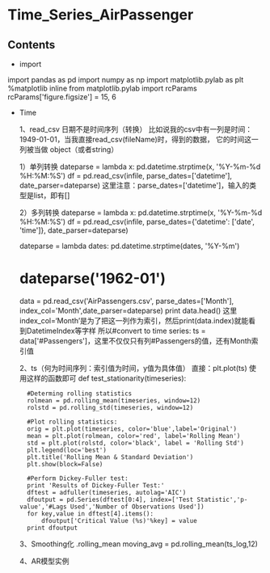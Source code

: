 # Time_Series_AirPassenger

## Contents

- import

import pandas as pd
import numpy as np
import matplotlib.pylab as plt
%matplotlib inline
from matplotlib.pylab import rcParams
rcParams['figure.figsize'] = 15, 6

- Time

	1、read_csv 日期不是时间序列（转换）
	比如说我的csv中有一列是时间：1949-01-01，当我直接read_csv(fileName)时，得到的数据，
	它的时间这一列被当做 object（或者string）
	
	1）单列转换
	dateparse = lambda x: pd.datetime.strptime(x, '%Y-%m-%d %H:%M:%S')
	df = pd.read_csv(infile, parse_dates=['datetime'], date_parser=dateparse)
	这里注意：parse_dates=['datetime']，输入的类型是list，即有[]
	
	2）多列转换
	dateparse = lambda x: pd.datetime.strptime(x, '%Y-%m-%d %H:%M:%S')
	df = pd.read_csv(infile, parse_dates={'datetime': ['date', 'time']}, date_parser=dateparse)
	
	dateparse = lambda dates: pd.datetime.strptime(dates, '%Y-%m')
	# dateparse('1962-01')
	data = pd.read_csv('AirPassengers.csv', parse_dates=['Month'], index_col='Month',date_parser=dateparse)
	print data.head()
	这里index_col=‘Month’是为了把这一列作为索引，然后print(data.index)就能看到DatetimeIndex等字样
	所以#convert to time series: ts = data['#Passengers']，这里不仅仅只有列#Passengers的值，还有Month索引值
	
	2、ts（何为时间序列：索引值为时间，y值为具体值）
	直接：plt.plot(ts)
	使用这样的函数即可
	def test_stationarity(timeseries):
    
		#Determing rolling statistics
		rolmean = pd.rolling_mean(timeseries, window=12)
		rolstd = pd.rolling_std(timeseries, window=12)

		#Plot rolling statistics:
		orig = plt.plot(timeseries, color='blue',label='Original')
		mean = plt.plot(rolmean, color='red', label='Rolling Mean')
		std = plt.plot(rolstd, color='black', label = 'Rolling Std')
		plt.legend(loc='best')
		plt.title('Rolling Mean & Standard Deviation')
		plt.show(block=False)
		
		#Perform Dickey-Fuller test:
		print 'Results of Dickey-Fuller Test:'
		dftest = adfuller(timeseries, autolag='AIC')
		dfoutput = pd.Series(dftest[0:4], index=['Test Statistic','p-value','#Lags Used','Number of Observations Used'])
		for key,value in dftest[4].items():
			dfoutput['Critical Value (%s)'%key] = value
		print dfoutput
	
	3、Smoothing化 .rolling_mean
	moving_avg = pd.rolling_mean(ts_log,12)
	
	4、AR模型实例
	
	
	
	
	
